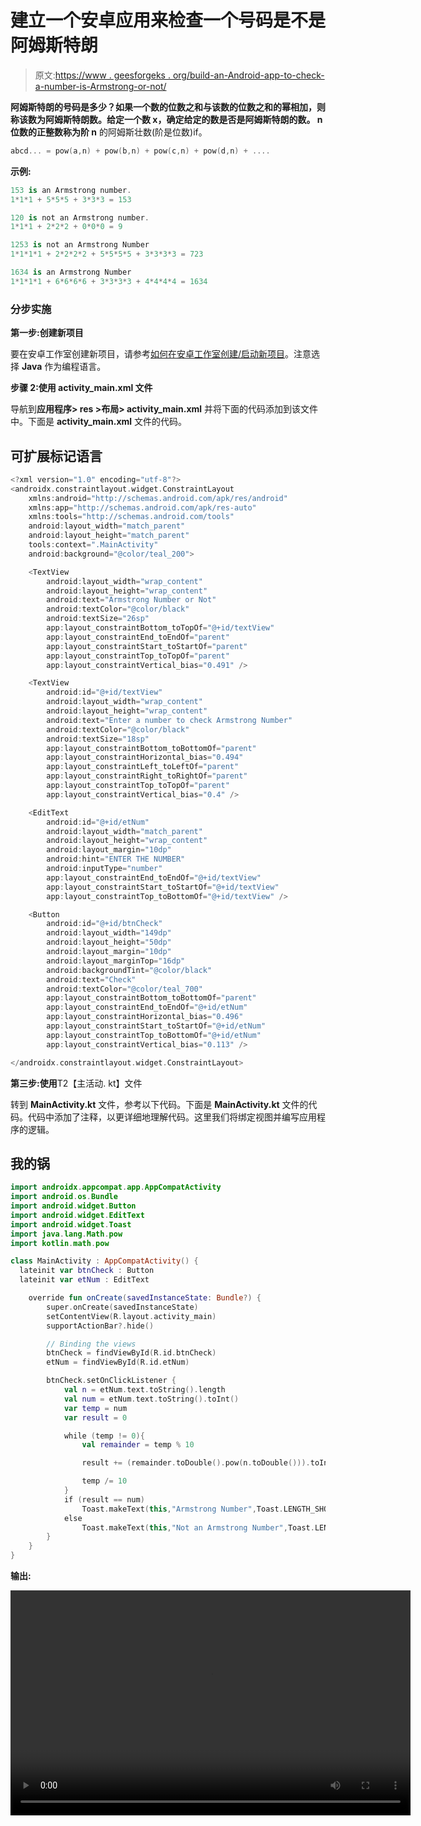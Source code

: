 # 建立一个安卓应用来检查一个号码是不是阿姆斯特朗

> 原文:[https://www . geesforgeks . org/build-an-Android-app-to-check-a-number-is-Armstrong-or-not/](https://www.geeksforgeeks.org/build-an-android-app-to-check-a-number-is-armstrong-or-not/)

**阿姆斯特朗的号码是多少？**如果一个数的位数之和与该数的位数之和的幂相加，则称该数为阿姆斯特朗数。给定一个数 x，确定给定的数是否是阿姆斯特朗的数。 **n 位数**的正整数称为**阶 n** 的阿姆斯壮数(阶是位数)if。

```kt
abcd... = pow(a,n) + pow(b,n) + pow(c,n) + pow(d,n) + .... 
```

**示例:**

```kt
153 is an Armstrong number.
1*1*1 + 5*5*5 + 3*3*3 = 153

120 is not an Armstrong number.
1*1*1 + 2*2*2 + 0*0*0 = 9

1253 is not an Armstrong Number
1*1*1*1 + 2*2*2*2 + 5*5*5*5 + 3*3*3*3 = 723

1634 is an Armstrong Number
1*1*1*1 + 6*6*6*6 + 3*3*3*3 + 4*4*4*4 = 1634
```

### **分步实施**

**第一步:创建新项目**

要在安卓工作室创建新项目，请参考[如何在安卓工作室创建/启动新项目](https://www.geeksforgeeks.org/android-how-to-create-start-a-new-project-in-android-studio/)。注意选择 **Java** 作为编程语言。

**步骤 2:使用 activity_main.xml 文件**

导航到**应用程序> res >布局> activity_main.xml** 并将下面的代码添加到该文件中。下面是 **activity_main.xml** 文件的代码。

## 可扩展标记语言

```kt
<?xml version="1.0" encoding="utf-8"?>
<androidx.constraintlayout.widget.ConstraintLayout 
    xmlns:android="http://schemas.android.com/apk/res/android"
    xmlns:app="http://schemas.android.com/apk/res-auto"
    xmlns:tools="http://schemas.android.com/tools"
    android:layout_width="match_parent"
    android:layout_height="match_parent"
    tools:context=".MainActivity"
    android:background="@color/teal_200">

    <TextView
        android:layout_width="wrap_content"
        android:layout_height="wrap_content"
        android:text="Armstrong Number or Not"
        android:textColor="@color/black"
        android:textSize="26sp"
        app:layout_constraintBottom_toTopOf="@+id/textView"
        app:layout_constraintEnd_toEndOf="parent"
        app:layout_constraintStart_toStartOf="parent"
        app:layout_constraintTop_toTopOf="parent"
        app:layout_constraintVertical_bias="0.491" />

    <TextView
        android:id="@+id/textView"
        android:layout_width="wrap_content"
        android:layout_height="wrap_content"
        android:text="Enter a number to check Armstrong Number"
        android:textColor="@color/black"
        android:textSize="18sp"
        app:layout_constraintBottom_toBottomOf="parent"
        app:layout_constraintHorizontal_bias="0.494"
        app:layout_constraintLeft_toLeftOf="parent"
        app:layout_constraintRight_toRightOf="parent"
        app:layout_constraintTop_toTopOf="parent"
        app:layout_constraintVertical_bias="0.4" />

    <EditText
        android:id="@+id/etNum"
        android:layout_width="match_parent"
        android:layout_height="wrap_content"
        android:layout_margin="10dp"
        android:hint="ENTER THE NUMBER"
        android:inputType="number"
        app:layout_constraintEnd_toEndOf="@+id/textView"
        app:layout_constraintStart_toStartOf="@+id/textView"
        app:layout_constraintTop_toBottomOf="@+id/textView" />

    <Button
        android:id="@+id/btnCheck"
        android:layout_width="149dp"
        android:layout_height="50dp"
        android:layout_margin="10dp"
        android:layout_marginTop="16dp"
        android:backgroundTint="@color/black"
        android:text="Check"
        android:textColor="@color/teal_700"
        app:layout_constraintBottom_toBottomOf="parent"
        app:layout_constraintEnd_toEndOf="@+id/etNum"
        app:layout_constraintHorizontal_bias="0.496"
        app:layout_constraintStart_toStartOf="@+id/etNum"
        app:layout_constraintTop_toBottomOf="@+id/etNum"
        app:layout_constraintVertical_bias="0.113" />

</androidx.constraintlayout.widget.ConstraintLayout>
```

**第三步:使用**T2【主活动. kt】文件

转到 **MainActivity.kt** 文件，参考以下代码。下面是 **MainActivity.kt** 文件的代码。代码中添加了注释，以更详细地理解代码。这里我们将绑定视图并编写应用程序的逻辑。

## 我的锅

```kt
import androidx.appcompat.app.AppCompatActivity
import android.os.Bundle
import android.widget.Button
import android.widget.EditText
import android.widget.Toast
import java.lang.Math.pow
import kotlin.math.pow

class MainActivity : AppCompatActivity() {
  lateinit var btnCheck : Button
  lateinit var etNum : EditText

    override fun onCreate(savedInstanceState: Bundle?) {
        super.onCreate(savedInstanceState)
        setContentView(R.layout.activity_main)
        supportActionBar?.hide()

        // Binding the views
        btnCheck = findViewById(R.id.btnCheck)
        etNum = findViewById(R.id.etNum)

        btnCheck.setOnClickListener {
            val n = etNum.text.toString().length
            val num = etNum.text.toString().toInt()
            var temp = num
            var result = 0

            while (temp != 0){
                val remainder = temp % 10

                result += (remainder.toDouble().pow(n.toDouble())).toInt()

                temp /= 10
            }
            if (result == num)
                Toast.makeText(this,"Armstrong Number",Toast.LENGTH_SHORT).show()
            else
                Toast.makeText(this,"Not an Armstrong Number",Toast.LENGTH_SHORT).show()
        }
    }
}
```

**输出:**

<video class="wp-video-shortcode" id="video-692753-1" width="640" height="360" preload="metadata" controls=""><source type="video/mp4" src="https://media.geeksforgeeks.org/wp-content/uploads/20211001011948/video_2021-10-01_01-16-35.mp4?_=1">[https://media.geeksforgeeks.org/wp-content/uploads/20211001011948/video_2021-10-01_01-16-35.mp4](https://media.geeksforgeeks.org/wp-content/uploads/20211001011948/video_2021-10-01_01-16-35.mp4)</video>